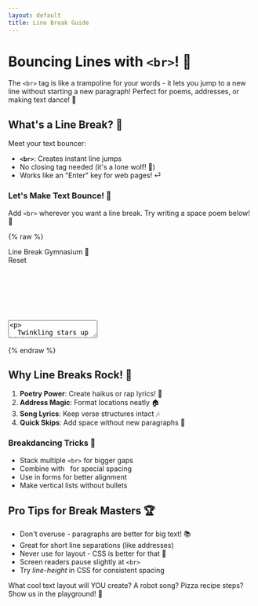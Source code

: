 ```yaml
---
layout: default
title: Line Break Guide
---
```


# Bouncing Lines with `<br>`! 🎪

The `<br>` tag is like a trampoline for your words - it lets you jump to a new line without starting a new paragraph! Perfect for poems, addresses, or making text dance! 💃

## What's a Line Break? 🤸

Meet your text bouncer:
- **`<br>`**: Creates instant line jumps
- No closing tag needed (it's a lone wolf! 🐺)
- Works like an "Enter" key for web pages! ⏎

### Let's Make Text Bounce! 🏀
Add `<br>` wherever you want a line break. Try writing a space poem below! 🚀

{% raw %}
<div class='demo-container'>
  <div class='demo-title'>
    <div>Line Break Gymnasium 🤸</div>
    <div class='reset-button'>Reset</div>
  </div>
  <div class='code-container'>
    <textarea id="code" name="code">
<p>
  Twinkling stars up high<br>
  Shooting comets zooming by<br>
  Alien waves hello<br>
</p></textarea>
    <iframe id="preview" style="border:none;"></iframe>
  </div>
</div>

<script>
  // Standard interactive script
  var textarea = document.getElementById('code');
  var initialContent = textarea.value;
  
  document.querySelector('.reset-button').addEventListener('click', function() {
    editor.setValue(initialContent);
    updatePreview();
  });

  var editor = CodeMirror.fromTextArea(document.getElementById('code'), {
    mode: 'xml',
    lineNumbers: true,
    theme: 'dracula',
    matchBrackets: true
  });

  function updatePreview() {
    var iframe = document.getElementById('preview');
    var content = editor.getValue();
    var doc = iframe.contentWindow.document;
    doc.open();
    doc.write(content);
    doc.close();
  }

  editor.on('change', updatePreview);
  updatePreview();
</script>
{% endraw %}

## Why Line Breaks Rock! 🌟

1. **Poetry Power**: Create haikus or rap lyrics! 🎤
2. **Address Magic**: Format locations neatly 🏠
3. **Song Lyrics**: Keep verse structures intact 🎶
4. **Quick Skips**: Add space without new paragraphs 🚀

### Breakdancing Tricks 💫
- Stack multiple `<br>` for bigger gaps
- Combine with _&nbsp;_ for special spacing
- Use in forms for better alignment
- Make vertical lists without bullets

## Pro Tips for Break Masters 🏆

- Don't overuse - paragraphs are better for big text! 📚
- Great for short line separations (like addresses)
- Never use for layout - CSS is better for that 🎨
- Screen readers pause slightly at `<br>`
- Try _line-height_ in CSS for consistent spacing

What cool text layout will YOU create? A robot song? Pizza recipe steps? Show us in the playground! 🍕